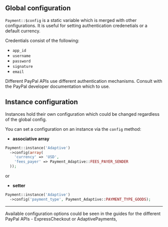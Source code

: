Global configuration
--------------------

`Payment::$config` is a static variable which is merged with other configurations.
It is useful for setting authentication credenetials or a default currency.

Credentials consist of the following:

 - `app_id`
 - `username`
 - `password`
 - `signature`
 - `email`

Different PayPal APIs use different authentication mechanisms. Consult with the PayPal developer documentation which to use.

Instance configuration
----------------------

Instances hold their own configuration which could be changed regardless of the global config.

You can set a configuration on an instance via the `config` method:

- **associative array**

``` php
Payment::instance('Adaptive')
  ->config(array(
    'currency' => 'USD',
    'fees_payer' => Payment_Adaptive::FEES_PAYER_SENDER
  ));
```

or 

- **setter**

``` php
Payment::instance('Adaptive')
  ->config('payment_type', Payment_Adaptive::PAYMENT_TYPE_GOODS);
```

---

Available configuration options could be seen in the guides for the different PayPal APIs - ExpressCheckout or AdaptivePayments,
